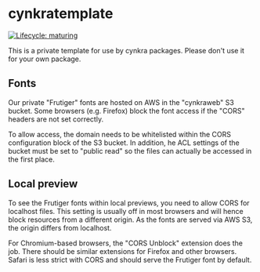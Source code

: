 # cynkratemplate

[![Lifecycle: maturing](https://img.shields.io/badge/lifecycle-maturing-blue.svg)](https://www.tidyverse.org/lifecycle/#maturing)

This is a private template for use by cynkra packages.
Please don't use it for your own package.

## Fonts

Our private "Frutiger" fonts are hosted on AWS in the "cynkraweb" S3 bucket.
Some browsers (e.g. Firefox) block the font access if the "CORS" headers are not set correctly.

To allow access, the domain needs to be whitelisted within the CORS configuration block of the S3 bucket.
In addition, he ACL settings of the bucket must be set to "public read" so the files can actually be accessed in the first place.

## Local preview

To see the Frutiger fonts within local previews, you need to allow CORS for localhost files.
This setting is usually off in most browsers and will hence block resources from a different origin.
As the fonts are served via AWS S3, the origin differs from localhost.

For Chromium-based browsers, the "CORS Unblock" extension does the job.
There should be similar extensions for Firefox and other browsers.
Safari is less strict with CORS and should serve the Frutiger font by default.
